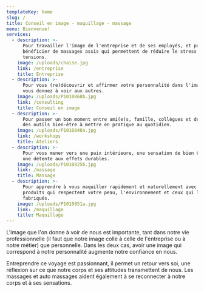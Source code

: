 ```yaml
---
templateKey: home
slug: /
title: Conseil en image - maquillage - massage
menu: Bienvenue!
services:
  - description: >-
      Pour travailler l'image de l'entreprise et de ses employés, et pour
      bénéficier de massages assis qui permettent de réduire le stress et les
      tensions.
    image: /uploads/chaise.jpg
    link: /entreprise
    title: Entreprise
  - description: >-
      Pour vous (re)découvrir et affirmer votre personnalité dans l'image que
      vous donnez à voir aux autres.
    image: /uploads/P1010868b.jpg
    link: /consulting
    title: Conseil en image
  - description: >-
      Pour passer un bon moment entre ami(e)s, famille, collègues et découvrir
      des outils bien-être à mettre en pratique au quotidien.
    image: /uploads/P1010840a.jpg
    link: /workshops
    title: Ateliers
  - description: >-
      Pour vous mener vers une paix intérieure, une sensation de bien être et
      une détente aux effets durables.
    image: /uploads/P1010825b.jpg
    link: /massage
    title: Massage
  - description: >-
      Pour apprendre à vous maquiller rapidement et naturellement avec des
      produits qui respectent votre peau, l'environnement et ceux qui les ont
      fabriqués.
    image: /uploads/P1010851a.jpg
    link: /maquillage
    title: Maquillage
---
```

L'image que l'on donne à voir de nous est importante, tant dans notre vie professionnelle (il faut que notre image colle à celle de l'entreprise ou à notre métier) que personnelle. Dans les deux cas, avoir une image qui correspond à notre personnalité augmente notre confiance en nous.

Entreprendre ce voyage est passionnant, il permet un retour vers soi, une réflexion sur ce que notre corps et ses attitudes transmettent de nous. Les massages et auto massages aident également à se reconnecter à notre corps et à ses sensations.
